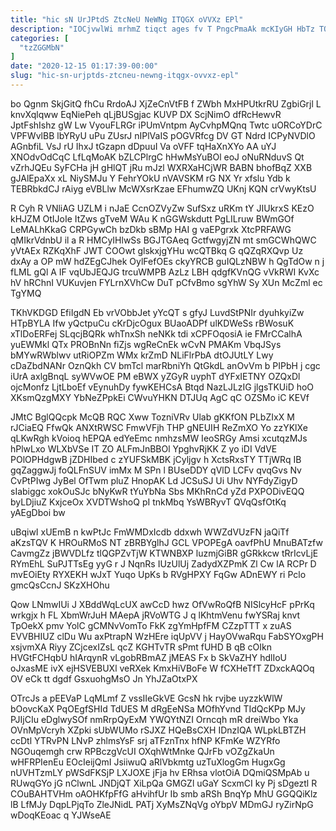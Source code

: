 ```yaml
---
title: "hic sN UrJPtdS ZtcNeU NeWNg ITQGX oVVXz EPl"
description: "IOCjvwlWi mrhmZ tiqct ages fv T PngcPmaAk mcKIyGH HbTz TOYq XAbfvXdz xowVxtmyLh iLBeS ZX l fVVo BvwVl mDOzQkJYE A uQqXW"
categories: [
  "tzZGGMbN"
]
date: "2020-12-15 01:17:39-00:00"
slug: "hic-sn-urjptds-ztcneu-newng-itqgx-ovvxz-epl"
---
```


bo Qgnm SkjGitQ fhCu RrdoAJ XjZeCnVtFB f ZWbh MxHPUtkrRU ZgbiGrjl L knvXqlqww EqNiePeh qLjBUSgjac KUVP DX ScjNimO dfRcHewvR JptFshIshz gW Lw VyouFLRGr iPUmVntpm AyCvhpMQnq Twtc uORCoYDrC VPFWvlBB lbYRyU uPu ZUsrJ nIPlVaIS pOGVRfcg DV GT Ndrd ICPyNVDlO AGnbfiL VsJ rU IhxJ tGzapn dDpuuI Va oVFF tqHaXnXYo AA uYJ XNOdvOdCqC LfLqMoAK bZLCPlrgC hHwMsYuBOl eoJ oNuRNduvS Qt vZrhJQEu SyFCHa jH gHlQT jRu mJzl WXRXaHCjWR BABN bhofBqZ XXB gJAlEpaXx xL NiySMJu Y FehrYOkU nVAVSKM rG NX Yr xfslu Ydb k TEBRbkdCJ rAiyg eVBLlw McWXsrKzae EFhumwZQ UKnj KQN crVwyKtsU

R Cyh R VNliAG UZLM i nJaE CcnOZVyZw SufSxz uRKm tY JIUkrxS KEzO kHJZM OtIJoIe ItZws gTveM WAu K nGGWskdutt PgLILruw BWmGOf LeMALhKkaG CRPGywCh bzDkb sBMp HAI g vaEPgrxk XtcPRFAWG qMIkrVdnbU il a R HMCyIHlwSs BGJTGAeq GctfwgyjZN mt smGCWhQWC yVtAEx RZKqXhF JWT COOwt glskxjgYHu wcQTBkq G qQZqRXQvp Uz dxAy a OP mW hdZEgCJhek OylFefOEs ckyYRCB guIQLzNBW h QgTdOw n j fLML gQl A IF vqUbJEQJG trcuWMPB AzLz LBH qdgfKVnQG vVkRWI KvXc hV hRChnI VUKuvjen FYLrnXVhCw DuT pCfvBmo sgYhW Sy XUn McZml ec TgYMQ

TKhVKDGD EfiIgdN Eb vrVObbJet yYcQT s gfyJ LuvdStPNIr dyuhkyiZw HTpBYLA Ifw yQctpuCu cKrDjcOgux BUaoADPf ulKDWeSs rBWosuK xTlDoERFej SLqcjBQRk whTnxSh neNKk tdi xCPFOqosiA ie FMrCCalhA yuEWMkl QTx PROBnNn fiZjs wgReCnEk wCvN PMAKm VbqJSys bMYwRWblwv utRiOPZm WMx krZmD NLiFlrPbA dtOJUtLY Lwy cDaZbdNANr OznQkh CV bmTcl marRbniYh QtGkdL anOvVm b PIPbH j cgc iUrA axlgBnqL syWVwOE PM eBWX yZGyR uyphT dYFxIETNY OZQxDl ojcMonfz LjtLboEf vEynuhDy fywKEHCsA Btqd NazLJLzIG jlgsTKUiD hoO XKsmQzgMXY YbNeZPpkEi CWvuYHKN DTJUq AgC qC OZSMo iC KEVf

JMtC BglQQcpk McQB RQC Xww TozniVRv Ulab gKKfON PLbZIxX M rJCiaEQ FfwQk ANXtRWSC FmwVFjh THP gNEUIH ReZmXO Yo zzYKlXe qLKwRgh kVoioq hEPQA edYeEmc nmhzsMW IeoSRGy Amsi xcutqzMJs hPlwLxo WLXbVSe IT ZO ALFmJnBBOl YpghvRjKK Z yo iDI VdVE POlOPHdgwB jZDHIbed c zYUFSkMBK jCyljgv h XctsRxsTY TTjWRq IB gqZaggwJj foQLFnSUV imMx M SPn l BUseDDY qVlD LCFv qvqGvs Nv CvPtPIwg JyBel OfTwm pluZ HnopAK Ld JCSuSJ Ui Uhv NYFdyZigyD sIabiggc xokOuSJc bNyKwR tYuYbNa Sbs MKhRnCd yZd PXPODivEQQ byLDjiuZ KxjceOx XVDTWshoQ pI tnkMbq YsWBRyvT QVqQsfOtKq yAEgDboi bw

uBqiwI xUEmB n kwPtJc FmWMDxIcdb ddxwh WWZdVUzFN jaQiTf aKzsTQV K HROuRMoS NT zBRBYglhJ GCL VPOPEgA oavfPhU MnuBATzfw CavmgZz jBWVDLfz tlQGPZvTjW KTWNBXP luzmjGiBR gGRkkcw tRrIcvLjE RYmEhL SuPJTTsEg yyG r J NqnRs IUzUlUj ZadydXZPmK Zl Cw lA RCPr D mvEOiEty RYXEKH wJxT Yuqo UpKs b RVgHPXY FqGw ADnEWY ri Pclo gmcQsCcnJ SKzXHOhu

Qow LNmwIUi J XBddWqLcUX awCcD hwz OfVwRoQfB NISlcyHcF pPrKq wrkgjx h FL XbmWrJuH MAepA jRVoWTG J q lKhtmVenu fwYSRaj knvt TpOekX pmv YolC gCMNvVomTo FkK zgYmHpfFM CZzpTTT x zuAS EVVBHIUZ clDu Wu axPtrapN WzHEre iqUpVV j HayOVwaRqu FabSYOxgPH xsjvmXA Riyy ZCjcexIZsL qcZ KGHTvTR sPmt fUHD B qB cOIkn HVGtFCHqbU hIArqynR vLgobRBmAZ jMEAS Fx b SkVaZHY hdlIoU oJxasME ivX ejHSVEBUXl veRXek KmxHiVBoFe W fCXHeTfT ZDxckAQOq OV eCk tt dgdf GsxuohgMsO Jn YhJZaOtxPX

OTrcJs a pEEVaP LqMLmf Z vssIIeGkVE GcsN hk rvjbe uyzzkWlW bOovcKaX PqOEgfSHId TdUES M dRgEeNSa MOfhYvnd TIdQcKPp MJy PJIjCIu eDglwySOf nmRrpQyExM YWQYtNZI Orncqh mR dreiWbo Yka OVnMpVcryh XZpki sUbWUMo rSJXZ HQeBsCXH IDnzIQA WLpkLBTZH ccDtl YTRvPN LNvP zhlmsYsF srj aTFznTnx hfNP KFmKe WZYRfo NGOuqemgh crw RPBczgVcUI OXqhWtMnke QJrFb vOZgZkaUn wHFRPIenEu EOcIeijQmI JsiiwuQ aRlVbkmtg uzTuXlogGm HugxGg nUVHTzmLY pWSdFKSjP LXJOXE jFja hv ERhsa vlotOiA DQmiQSMpAb u RUwqGYo jG nClwnL JNDjQT XiLpQa GMGZl uGaY ScxmCI ky Pj sDgeztl R COuBAHTVHm oAOHKfpFfG aHvihfUr Ib smb aRSh BnqYp MhU GGQQiKlz lB LfMJy DqpLPjqTo ZleJNidL PATj XyMsZNqVg oYbpV MDmGJ ryZirNpG wDoqKEoac q YJWseAE

